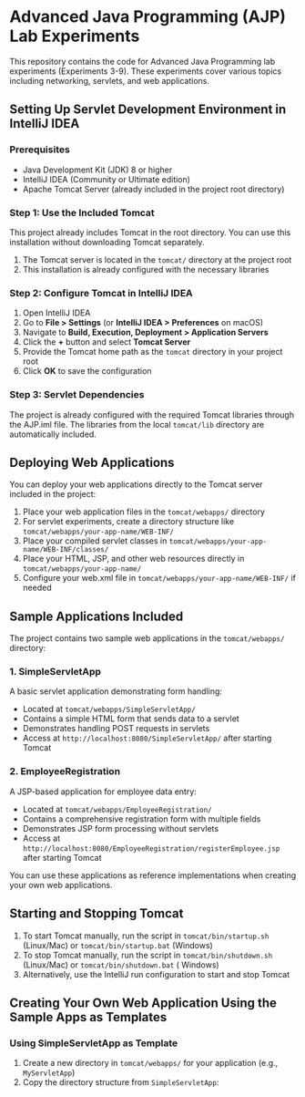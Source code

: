 # Advanced Java Programming (AJP) Lab Experiments

This repository contains the code for Advanced Java Programming lab experiments (Experiments 3-9). These experiments
cover various topics including networking, servlets, and web applications.

## Setting Up Servlet Development Environment in IntelliJ IDEA

### Prerequisites
- Java Development Kit (JDK) 8 or higher
- IntelliJ IDEA (Community or Ultimate edition)
- Apache Tomcat Server (already included in the project root directory)

### Step 1: Use the Included Tomcat

This project already includes Tomcat in the root directory. You can use this installation without downloading Tomcat
separately.

1. The Tomcat server is located in the `tomcat/` directory at the project root
2. This installation is already configured with the necessary libraries

### Step 2: Configure Tomcat in IntelliJ IDEA
1. Open IntelliJ IDEA
2. Go to **File > Settings** (or **IntelliJ IDEA > Preferences** on macOS)
3. Navigate to **Build, Execution, Deployment > Application Servers**
4. Click the **+** button and select **Tomcat Server**
5. Provide the Tomcat home path as the `tomcat` directory in your project root
6. Click **OK** to save the configuration

### Step 3: Servlet Dependencies

The project is already configured with the required Tomcat libraries through the AJP.iml file. The libraries from the
local `tomcat/lib` directory are automatically included.

## Deploying Web Applications
You can deploy your web applications directly to the Tomcat server included in the project:

1. Place your web application files in the `tomcat/webapps/` directory
2. For servlet experiments, create a directory structure like `tomcat/webapps/your-app-name/WEB-INF/`
3. Place your compiled servlet classes in `tomcat/webapps/your-app-name/WEB-INF/classes/`
4. Place your HTML, JSP, and other web resources directly in `tomcat/webapps/your-app-name/`
5. Configure your web.xml file in `tomcat/webapps/your-app-name/WEB-INF/` if needed

## Sample Applications Included
The project contains two sample web applications in the `tomcat/webapps/` directory:

### 1. SimpleServletApp
A basic servlet application demonstrating form handling:
- Located at `tomcat/webapps/SimpleServletApp/`
- Contains a simple HTML form that sends data to a servlet
- Demonstrates handling POST requests in servlets
- Access at `http://localhost:8080/SimpleServletApp/` after starting Tomcat

### 2. EmployeeRegistration
A JSP-based application for employee data entry:
- Located at `tomcat/webapps/EmployeeRegistration/`
- Contains a comprehensive registration form with multiple fields
- Demonstrates JSP form processing without servlets
- Access at `http://localhost:8080/EmployeeRegistration/registerEmployee.jsp` after starting Tomcat

You can use these applications as reference implementations when creating your own web applications.

## Starting and Stopping Tomcat
1. To start Tomcat manually, run the script in `tomcat/bin/startup.sh` (Linux/Mac) or `tomcat/bin/startup.bat` (Windows)
2. To stop Tomcat manually, run the script in `tomcat/bin/shutdown.sh` (Linux/Mac) or `tomcat/bin/shutdown.bat` (
   Windows)
3. Alternatively, use the IntelliJ run configuration to start and stop Tomcat

## Creating Your Own Web Application Using the Sample Apps as Templates
### Using SimpleServletApp as Template
1. Create a new directory in `tomcat/webapps/` for your application (e.g., `MyServletApp`)
2. Copy the directory structure from `SimpleServletApp`: